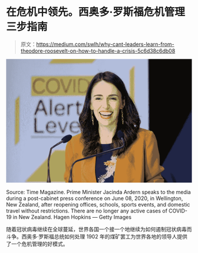 # 在危机中领先。西奥多·罗斯福危机管理三步指南

> 原文：<https://medium.com/swlh/why-cant-leaders-learn-from-theodore-roosevelt-on-how-to-handle-a-crisis-5c6d38c6db08>

![](img/5d0fafd7e4ae52c57a6f597f5f8b72fd.png)

Source: Time Magazine. Prime Minister Jacinda Ardern speaks to the media during a post-cabinet press conference on June 08, 2020, in Wellington, New Zealand, after reopening offices, schools, sports events, and domestic travel without restrictions. There are no longer any active cases of COVID-19 in New Zealand. Hagen Hopkins — Getty Images

随着冠状病毒继续在全球蔓延，世界各国一个接一个地继续为如何遏制冠状病毒而斗争。西奥多·罗斯福总统如何处理 1902 年的煤矿罢工为世界各地的领导人提供了一个危机管理的好模式。
